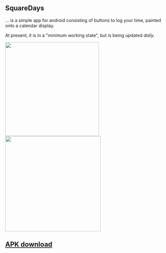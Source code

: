 ## SquareDays

... is a simple app for android consisting of buttons to log your time, painted onto a calendar display.

At present, it is in a "minimum working state", but is being updated *daily*.

<a href="url"><img src="http://image.prntscr.com/image/51cd3e6c3a9449b4a49f8d59d5ec7f17.png" width="300"></a>
<a href="url"><img src="http://image.prntscr.com/image/0cc81a049270419f85a7bdc31269955e.png" width="305"></a>

## [APK download](/apk)
